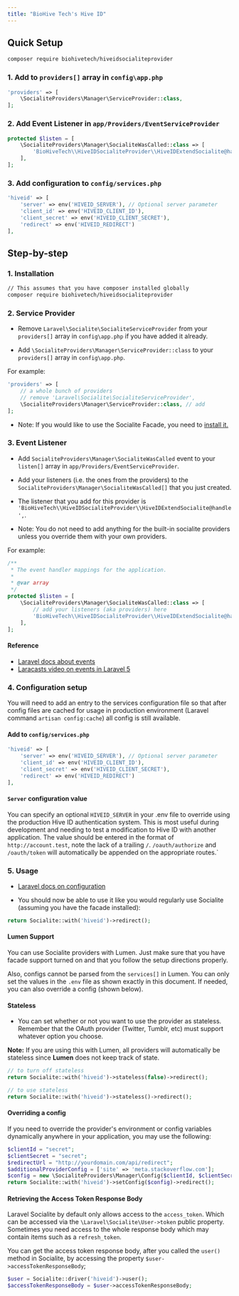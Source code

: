 ```yaml
---
title: "BioHive Tech's Hive ID"
---
```


## Quick Setup

```bash
composer require biohivetech/hiveidsocialiteprovider
```

### 1. Add to `providers[]` array in `config\app.php`

``` php
'providers' => [
    \SocialiteProviders\Manager\ServiceProvider::class,
];
```

### 2. Add Event Listener in `app/Providers/EventServiceProvider`

```php
protected $listen = [
    \SocialiteProviders\Manager\SocialiteWasCalled::class => [
        'BioHiveTech\\HiveIDSocialiteProvider\\HiveIDExtendSocialite@handle',
    ],
];
```

### 3. Add configuration to `config/services.php`

```php
'hiveid' => [
    'server' => env('HIVEID_SERVER'), // Optional server parameter
    'client_id' => env('HIVEID_CLIENT_ID'),
    'client_secret' => env('HIVEID_CLIENT_SECRET'),
    'redirect' => env('HIVEID_REDIRECT')
],
```

## Step-by-step

### 1. Installation

```bash
// This assumes that you have composer installed globally
composer require biohivetech/hiveidsocialiteprovider
```

### 2. Service Provider

* Remove `Laravel\Socialite\SocialiteServiceProvider` from your `providers[]` array in `config\app.php` if you have added it already.

* Add `\SocialiteProviders\Manager\ServiceProvider::class` to your `providers[]` array in `config\app.php`.

For example:

``` php
'providers' => [
    // a whole bunch of providers
    // remove 'Laravel\Socialite\SocialiteServiceProvider',
    \SocialiteProviders\Manager\ServiceProvider::class, // add
];
```

* Note: If you would like to use the Socialite Facade, you need to [install it.](https://github.com/laravel/socialite)

### 3. Event Listener

* Add `SocialiteProviders\Manager\SocialiteWasCalled` event to your `listen[]` array  in `app/Providers/EventServiceProvider`.

* Add your listeners (i.e. the ones from the providers) to the `SocialiteProviders\Manager\SocialiteWasCalled[]` that you just created.

* The listener that you add for this provider is `'BioHiveTech\\HiveIDSocialiteProvider\\HiveIDExtendSocialite@handle',`.

* Note: You do not need to add anything for the built-in socialite providers unless you override them with your own providers.

For example:

```php
/**
 * The event handler mappings for the application.
 *
 * @var array
 */
protected $listen = [
    \SocialiteProviders\Manager\SocialiteWasCalled::class => [
        // add your listeners (aka providers) here
        'BioHiveTech\\HiveIDSocialiteProvider\\HiveIDExtendSocialite@handle',
    ],
];
```

#### Reference

* [Laravel docs about events](http://laravel.com/docs/5.0/events)
* [Laracasts video on events in Laravel 5](https://laracasts.com/lessons/laravel-5-events)

### 4. Configuration setup

You will need to add an entry to the services configuration file so that after config files are cached for usage in production environment (Laravel command `artisan config:cache`) all config is still available.

#### Add to `config/services.php`

```php
'hiveid' => [
    'server' => env('HIVEID_SERVER'), // Optional server parameter
    'client_id' => env('HIVEID_CLIENT_ID'),
    'client_secret' => env('HIVEID_CLIENT_SECRET'),
    'redirect' => env('HIVEID_REDIRECT')
],
```

#### `Server` configuration value

You can specify an optional `HIVEID_SERVER` in your .env file to override using the production Hive ID authentication system. This is most useful during development and needing to test a modification to Hive ID with another application. The value should be entered in the format of `http://account.test`, note the lack of a trailing `/`. `/oauth/authorize` and `/oauth/token` will automatically be appended on the appropriate routes.`

### 5. Usage

* [Laravel docs on configuration](http://laravel.com/docs/master/configuration)

* You should now be able to use it like you would regularly use Socialite (assuming you have the facade installed):

```php
return Socialite::with('hiveid')->redirect();
```

#### Lumen Support

You can use Socialite providers with Lumen.  Just make sure that you have facade support turned on and that you follow the setup directions properly.

Also, configs cannot be parsed from the `services[]` in Lumen.  You can only set the values in the `.env` file as shown exactly in this document.  If needed, you can
  also override a config (shown below).

#### Stateless

* You can set whether or not you want to use the provider as stateless.  Remember that the OAuth provider (Twitter, Tumblr, etc) must support whatever option you choose.

**Note:** If you are using this with Lumen, all providers will automatically be stateless since **Lumen** does not keep track of state.

```php
// to turn off stateless
return Socialite::with('hiveid')->stateless(false)->redirect();

// to use stateless
return Socialite::with('hiveid')->stateless()->redirect();
```

#### Overriding a config

If you need to override the provider's environment or config variables dynamically anywhere in your application, you may use the following:

```php
$clientId = "secret";
$clientSecret = "secret";
$redirectUrl = "http://yourdomain.com/api/redirect";
$additionalProviderConfig = ['site' => 'meta.stackoverflow.com'];
$config = new \SocialiteProviders\Manager\Config($clientId, $clientSecret, $redirectUrl, $additionalProviderConfig);
return Socialite::with('hiveid')->setConfig($config)->redirect();
```

#### Retrieving the Access Token Response Body

Laravel Socialite by default only allows access to the `access_token`.  Which can be accessed
via the `\Laravel\Socialite\User->token` public property.  Sometimes you need access to the whole response body which
may contain items such as a `refresh_token`.

You can get the access token response body, after you called the `user()` method in Socialite, by accessing the property `$user->accessTokenResponseBody`;

```php
$user = Socialite::driver('hiveid')->user();
$accessTokenResponseBody = $user->accessTokenResponseBody;
```